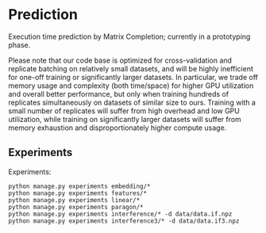 # Prediction

Execution time prediction by Matrix Completion; currently in a prototyping phase.

Please note that our code base is optimized for cross-validation and replicate batching on relatively small datasets, and will be highly inefficient for one-off training or significantly larger datasets. In particular, we trade off memory usage and complexity (both time/space) for higher GPU utilization and overall better performance, but only when training hundreds of replicates simultaneously on datasets of similar size to ours. Training with a small number of replicates will suffer from high overhead and low GPU utilization, while training on significantly larger datasets will suffer from memory exhaustion and disproportionately higher compute usage.

## Experiments

Experiments:
```
python manage.py experiments embedding/*
python manage.py experiments features/*
python manage.py experiments linear/*
python manage.py experiments paragon/*
python manage.py experiments interference/* -d data/data.if.npz
python manage.py experiments interference3/* -d data/data.if3.npz
```
